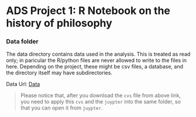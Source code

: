 # ADS Project 1:  R Notebook on the history of philosophy

### Data folder

The data directory contains data used in the analysis. This is treated as read only; in paricular the R/python files are never allowed to write to the files in here. Depending on the project, these might be csv files, a database, and the directory itself may have subdirectories.


Data Url: [Data](https://drive.google.com/file/d/1_9ttC6SRHrC1b3TLPUkjvenlHoJIy0GK/view?usp=share_link)



> Please notice that, after you download the `cvs` file from above link, you need to apply this `cvs` and the `juypter` into the same folder, so that you can open it from `juypter`. 
